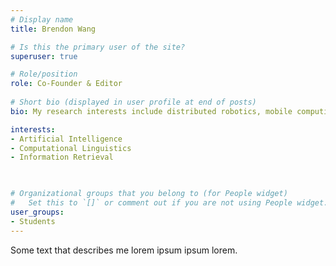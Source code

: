 ```yaml
---
# Display name
title: Brendon Wang

# Is this the primary user of the site?
superuser: true

# Role/position
role: Co-Founder & Editor
 
# Short bio (displayed in user profile at end of posts)
bio: My research interests include distributed robotics, mobile computing and programmable matter.

interests:
- Artificial Intelligence
- Computational Linguistics
- Information Retrieval

 

# Organizational groups that you belong to (for People widget)
#   Set this to `[]` or comment out if you are not using People widget.
user_groups:
- Students
---
```


Some text that describes me lorem ipsum ipsum lorem.
